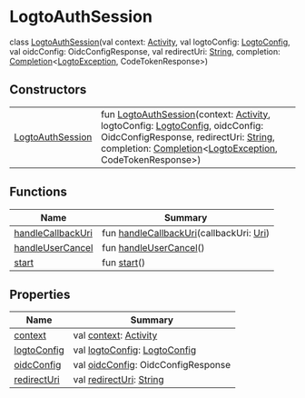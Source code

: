 # LogtoAuthSession


class [LogtoAuthSession](index.md)(val context: [Activity](https://developer.android.com/reference/kotlin/android/app/Activity.html), val logtoConfig: [LogtoConfig](../../io.logto.sdk.android.type/-logto-config/index.md), val oidcConfig: OidcConfigResponse, val redirectUri: [String](https://kotlinlang.org/api/latest/jvm/stdlib/kotlin/-string/index.html), completion: [Completion](../../io.logto.sdk.android.completion/-completion/index.md)&lt;[LogtoException](../../io.logto.sdk.android.exception/-logto-exception/index.md), CodeTokenResponse&gt;)

## Constructors

| | |
|---|---|
| [LogtoAuthSession](-logto-auth-session-constructor) | fun [LogtoAuthSession](-logto-auth-session-constructor)(context: [Activity](https://developer.android.com/reference/kotlin/android/app/Activity.html), logtoConfig: [LogtoConfig](../../io.logto.sdk.android.type/-logto-config/index.md), oidcConfig: OidcConfigResponse, redirectUri: [String](https://kotlinlang.org/api/latest/jvm/stdlib/kotlin/-string/index.html), completion: [Completion](../../io.logto.sdk.android.completion/-completion/index.md)&lt;[LogtoException](../../io.logto.sdk.android.exception/-logto-exception/index.md), CodeTokenResponse&gt;) |

## Functions

| Name | Summary |
|---|---|
| [handleCallbackUri](handle-callback-uri.md) | fun [handleCallbackUri](handle-callback-uri.md)(callbackUri: [Uri](https://developer.android.com/reference/kotlin/android/net/Uri.html)) |
| [handleUserCancel](handle-user-cancel.md) | fun [handleUserCancel](handle-user-cancel.md)() |
| [start](start.md) | fun [start](start.md)() |

## Properties

| Name | Summary |
|---|---|
| [context](context.md) | val [context](context.md): [Activity](https://developer.android.com/reference/kotlin/android/app/Activity.html) |
| [logtoConfig](logto-config.md) | val [logtoConfig](logto-config.md): [LogtoConfig](../../io.logto.sdk.android.type/-logto-config/index.md) |
| [oidcConfig](oidc-config.md) | val [oidcConfig](oidc-config.md): OidcConfigResponse |
| [redirectUri](redirect-uri.md) | val [redirectUri](redirect-uri.md): [String](https://kotlinlang.org/api/latest/jvm/stdlib/kotlin/-string/index.html) |
